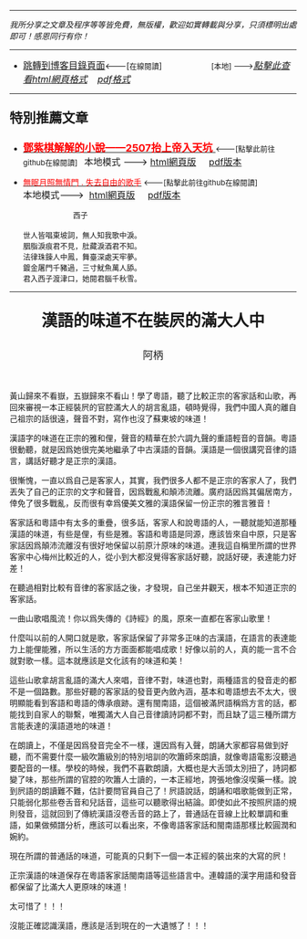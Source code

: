 ***
*我所分享之文章及程序等等皆免費，無版權，歡迎如實轉載與分享，只須標明出處即可！感恩同行有你！* 
****
- [<font size=3>跳轉到博客目錄頁面</font>](../tableOfContent.md)<---[<font size=2>在線閱讀</font>]&nbsp;&nbsp; &nbsp; &nbsp; &nbsp; &nbsp; &nbsp; &nbsp; &nbsp; &nbsp;&nbsp; &nbsp;  <font size=2> [本地] ---></font><font size=3>[*_點擊此查看html網頁格式_*](../tableOfContent.html)&nbsp; &nbsp; [*_pdf格式_*](../tableOfContent.md.pdf)</font>
****

### <p style="font-size: 23px; font-weight:900;">特別推薦文章</p>

- [<font size=4 color=red>**鄧紫棋解解的小說——2507抬上帝入天坑** </font>](https://github.com/brianwchh/worldofheart/blob/main/md_and_html/鄧紫棋解解的小說——2507抬上帝入天坑.md)<font size=2><---[點擊此前往github在線閱讀]</font>&nbsp;&nbsp;  <font size=3>本地模式 --->&nbsp;[html網頁版](../md_and_html/鄧紫棋解解的小說——2507抬上帝入天坑.html) &nbsp;&nbsp;&nbsp; [pdf版本](../md_and_html/鄧紫棋解解的小說——2507抬上帝入天坑.md.pdf) </font>  

- [<font color=red>無眠月照無情門 . 失去自由的歌手</font>](https://github.com/brianwchh/worldofheart/blob/main/md_and_html/%E7%84%A1%E7%9C%A0%E6%9C%88%E7%85%A7%E7%84%A1%E6%83%85%E9%96%80.md)<font size=2> <---[點擊此前往github在線閱讀]</font> &nbsp;&nbsp;&nbsp;&nbsp;&nbsp;&nbsp;&nbsp;&nbsp;&nbsp;&nbsp;&nbsp;&nbsp;&nbsp;&nbsp;&nbsp; <font size=3>本地模式---> &nbsp;[html網頁版](../md_and_html/無眠月照無情門.html) &nbsp;&nbsp;&nbsp; [pdf版本](../md_and_html/無眠月照無情門.md.pdf) </font>

    <p><font size=2>&nbsp; &nbsp; &nbsp; &nbsp; &nbsp; &nbsp; &nbsp; &nbsp; &nbsp; &nbsp; &nbsp; &nbsp; 西子</br></br>世人皆唱東坡詞，無人知我歌中淚。</br>胭脂淚痕君不見，肚藏淚酒君不知。</br>法律珠鍊人中鳳，舞臺深處天牢夢。</br>鍍金屠門千豬過，三寸魷魚萬人舔。</br>君入西子渡津口，她閱君腦千秋雪。</font></p>
    

****

****<p align="center" style="font-size: 28px;">漢語的味道不在裝屄的滿大人中</p>****

<p align="center" style="font-size: large;">阿柄</p>

</br>

黃山歸來不看嶽，五嶽歸來不看山！學了粵語，聽了比較正宗的客家話和山歌，再回來審視一本正經裝屄的官腔滿大人的胡言亂語，頓時覺得，我們中國人真的離自己祖宗的話很遠，聲音不對，寫作也沒了蘇東坡的味道！    

漢語字的味道在正宗的雅和俚，聲音的精華在於六調九聲的重語輕音的音韻。粵語很動聽，就是因爲她很完美地繼承了中古漢語的音韻。漢語是一個很講究音律的語言，講話好聽才是正宗的漢語。  

很慚愧，一直以爲自己是客家人，其實，我們很多人都不是正宗的客家人了，我們丟失了自己的正宗的文字和聲音，因爲戰亂和顛沛流離。廣府話因爲其偏居南方，倖免了很多戰亂，反而很有幸爲優美文雅的漢語保留一份正宗的雅言雅音！   

客家話和粵語中有太多的重疊，很多話，客家人和說粵語的人，一聽就能知道那種漢語的味道，有些是俚，有些是雅。客語和粵語是同源，應該皆來自中原，只是客家話因爲顛沛流離沒有很好地保留以前原汁原味的味道。連我這自稱里所謂的世界客家中心梅州比較近的人，從小到大都沒覺得客家話好聽，說話好硬，表達能力好差！    

在聽過相對比較有音律的客家話之後，才發現，自己坐井觀天，根本不知道正宗的客家話。  

一曲山歌唱風流！你以爲失傳的《詩經》的風，原來一直都在客家山歌里！   

什麼叫以前的人開口就是歌，客家話保留了非常多正味的古漢語，在語言的表達能力上能俚能雅，所以生活的方方面面都能唱成歌！好像以前的人，真的能一言不合就對歌一樣。這本就應該是文化該有的味道和美！   

這些山歌拿胡言亂語的滿大人來唱，音律不對，味道也對，兩種語言的發音走的都不是一個路數。那些好聽的客家話的發音更內斂內涵，基本和粵語想去不太大，很明顯能看到客語和粵語的傳承痕跡。還有閩南語，這個被滿屄語稱爲方言的話，都能找到自家人的聯繫，唯獨滿大人自己音律讀詩詞都不對，而且缺了這三種所謂方言能表達的漢語道地的味道！   

在朗讀上，不僅是因爲發音完全不一樣，還因爲有入聲，朗誦大家都容易做到好聽，而不需要什麼一級吹簫級別的特別培訓的吹簫師來朗讀，就像粵語電影沒聽過要配音的一樣。學校的時候，我們不喜歡朗讀，大概也是大舌頭太別扭了，詩詞都變了味，那些所謂的官腔的吹簫人士讀的，一本正經地，誇張地像沒喫藥一樣。說到屄語的朗讀難不難，估計要問官員自己了！屄語說話，朗誦和唱歌能做到正常，只能弱化那些卷舌音和兒話音，這些可以聽歌得出結論。即使如此不按照屄語的規則發音，這就回到了傳統漢語沒卷舌音的路上了，普通話在音線上比較單調和重語，如果做頻譜分析，應該可以看出來，不像粵語客家話和閩南語那樣比較圓潤和婉約。       

現在所謂的普通話的味道，可能真的只剩下一個一本正經的裝出來的大寫的屄！     

正宗漢語的味道保存在粵語客家話閩南語等這些語言中。連韓語的漢字用語和發音都保留了比滿大人更原味的味道！

太可惜了！！！   

沒能正確認識漢語，應該是活到現在的一大遺憾了！！！         





